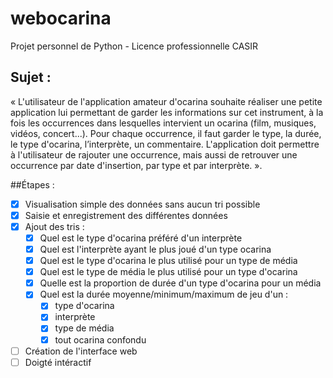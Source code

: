 # webocarina
Projet personnel de Python - Licence professionnelle CASIR

## Sujet :
« L'utilisateur de l'application amateur d'ocarina souhaite réaliser une petite application lui permettant de garder les informations sur cet instrument, à la fois les occurrences dans lesquelles intervient un ocarina (film, musiques, vidéos, concert...). Pour chaque occurrence, il faut garder le type, la durée, le type d'ocarina, l’interprète, un commentaire. L'application doit permettre à l'utilisateur de rajouter une occurrence, mais aussi de retrouver une occurrence par date d'insertion, par type et par interprète. ».

##Étapes :

- [X] Visualisation simple des données sans aucun tri possible
- [X] Saisie et enregistrement des différentes données
- [X] Ajout des tris :
	- [X] Quel est le type d'ocarina préféré d'un interprète
	- [X] Quel est l'interprète ayant le plus joué d'un type ocarina
	- [X] Quel est le type d'ocarina le plus utilisé pour un type de média
	- [X] Quel est le type de média le plus utilisé pour un type d'ocarina
	- [X] Quelle est la proportion de durée d'un type d'ocarina pour un média
	- [X] Quel est la durée moyenne/minimum/maximum de jeu d'un :
		- [X] type d'ocarina
		- [X] interprète
		- [X] type de média
		- [X] tout ocarina confondu
- [ ] Création de l'interface web
- [ ] Doigté intéractif